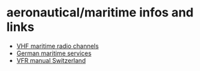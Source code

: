 # aeronautical/maritime infos and links

- [VHF maritime radio channels]( vhfchans.html )
- [German maritime services]( germanvhf.html )
- [VFR manual Switzerland]( vfrCH.pdf )
